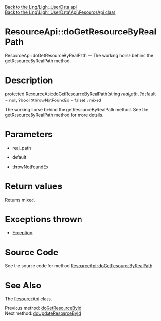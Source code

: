 [Back to the Ling/Light_UserData api](https://github.com/lingtalfi/Light_UserData/blob/master/doc/api/Ling/Light_UserData.md)<br>
[Back to the Ling\Light_UserData\Api\ResourceApi class](https://github.com/lingtalfi/Light_UserData/blob/master/doc/api/Ling/Light_UserData/Api/ResourceApi.md)


ResourceApi::doGetResourceByRealPath
================



ResourceApi::doGetResourceByRealPath — The working horse behind the getResourceByRealPath method.




Description
================


protected [ResourceApi::doGetResourceByRealPath](https://github.com/lingtalfi/Light_UserData/blob/master/doc/api/Ling/Light_UserData/Api/ResourceApi/doGetResourceByRealPath.md)(string $real_path, ?$default = null, ?bool $throwNotFoundEx = false) : mixed




The working horse behind the getResourceByRealPath method.
See the getResourceByRealPath method for more details.




Parameters
================


- real_path

    

- default

    

- throwNotFoundEx

    


Return values
================

Returns mixed.


Exceptions thrown
================

- [Exception](http://php.net/manual/en/class.exception.php).&nbsp;







Source Code
===========
See the source code for method [ResourceApi::doGetResourceByRealPath](https://github.com/lingtalfi/Light_UserData/blob/master/Api/ResourceApi.php#L245-L259)


See Also
================

The [ResourceApi](https://github.com/lingtalfi/Light_UserData/blob/master/doc/api/Ling/Light_UserData/Api/ResourceApi.md) class.

Previous method: [doGetResourceById](https://github.com/lingtalfi/Light_UserData/blob/master/doc/api/Ling/Light_UserData/Api/ResourceApi/doGetResourceById.md)<br>Next method: [doUpdateResourceById](https://github.com/lingtalfi/Light_UserData/blob/master/doc/api/Ling/Light_UserData/Api/ResourceApi/doUpdateResourceById.md)<br>

